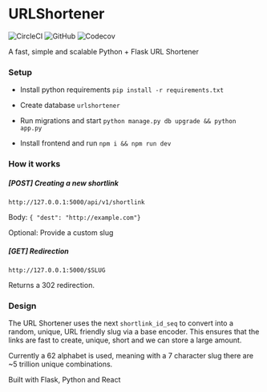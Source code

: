 # URLShortener
![CircleCI](https://img.shields.io/circleci/build/github/tristanhcole/URLShortener)
![GitHub](https://img.shields.io/github/license/tristanhcole/URLShortener)
![Codecov](https://img.shields.io/codecov/c/github/tristanhcole/URLShortener)

A fast, simple and scalable Python + Flask URL Shortener

### Setup
- Install python requirements
``pip install -r requirements.txt``

- Create database
``urlshortener``

- Run migrations and start
``python manage.py db upgrade && python app.py``

- Install frontend and run
``npm i && npm run dev``

### How it works
##### [POST] Creating a new shortlink
``http://127.0.0.1:5000/api/v1/shortlink``

Body:
``{ "dest": "http://example.com"}``

Optional: Provide a custom slug

##### [GET] Redirection
``http://127.0.0.1:5000/$SLUG``

Returns a 302 redirection.

### Design
The URL Shortener uses the next `shortlink_id_seq` to convert into a random, unique, URL friendly slug via a base encoder.
This ensures that the links are fast to create, unique, short and we can store a large amount.

Currently a 62 alphabet is used, meaning with a 7 character slug there are ~5 trillion unique combinations.

Built with Flask, Python and React

